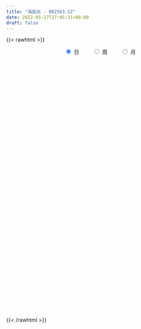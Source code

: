 ```yaml
---
title: "海能达 - 002583.SZ"
date: 2022-05-27T17:05:31+08:00
draft: false
---
```

{{< rawhtml >}}
    <div style="text-align: center">
        <label style="padding: 1rem;"><input style="margin-right: .5rem" type="radio" name="period" value="D" checked onclick="period_change(this)">日</label>
        <label style="padding: 1rem;"><input style="margin-right: .5rem" type="radio" name="period" value="W" onclick="period_change(this)">周</label>
        <label style="padding: 1rem;"><input style="margin-right: .5rem" type="radio" name="period" value="M" onclick="period_change(this)">月</label>
    </div>
    <div id="chart" style="height: 700px;"></div> 
    <script type="text/javascript">
        const D_v = [39090.5,45173.08,47550.44,41242.18,49342.9,75213.58,78181.77,149060.55,84436.78,91823.21,101025.08,96388.41,131148.51,95640.87,110829.8,185838.93,169780.38,144543.73,127541.86,107042.72,82019.33,97656.22,102226.1,311520.9,165378.5,122015.6,107844.53,113924.0,119978.38,81060.56,100927.34,88904.2,85713.56,58322.2,71675.15,81662.27,59855.76,187344.75,152390.49,81926.1,116445.0,100917.01,154103.41,115639.58,59287.65,90135.85,72374.47,88047.2,104127.19,101940.67,153982.91,90528.07,96960.27,181344.85,124585.54,88366.0,71048.57,95601.36,71474.93,227994.25,200291.41,160619.02,106764.18,114762.07,124053.14,89829.4,302641.22,165747.28,116923.0,98804.13,118235.78,129320.22,209698.01,171794.37,163108.45,274670.54,257655.25,148010.28,141921.13,123433.3,164559.53,168729.35,152289.66,423428.55,209995.13,127186.86,210045.08,134899.64,91955.97,69669.4,76982.61,112537.63,204780.16,203691.42,608091.26,249573.96,241806.52,141987.54,163723.22,93233.68,196156.71,115643.5,115626.3,253612.27,133066.17,96245.78,153601.35,109217.87,122310.16,94919.42,219262.34,220138.73,187339.28,98277.92,100000.07,151051.9,73940.4,106350.32,273836.08,157619.8,189699.27,136524.49,414508.4,194023.47,315517.32,213365.0,157098.2,154977.56,119387.91,105364.83,149314.9,133539.5,104727.44,100463.25,130420.98,87073.9,260730.05,163910.7,204059.85,163123.31,181816.57,185504.12,164985.47,118625.11,103233.31,118570.94,113852.83,114314.97,168816.1,79302.02,82319.31,85983.53,77478.72,85333.33,93194.94,103403.58,143783.0,121348.65,75340.44,109332.68,101189.67,66314.0,72541.1,64771.07,101741.87,194564.55,178096.23,120404.98,109013.52,151436.79,140563.73,169094.66,76671.71,129352.24,94146.14,105280.27,80148.57,96625.29,78890.18,79501.57,59275.33,77638.27,175815.2,247393.4,179721.58,156511.4,146775.98,157391.92,238308.91,168095.61,102717.73,96577.52,415841.99,870993.09,487254.32,259138.53,317803.31,292465.1,192995.54,233797.27,159903.65,204342.08,347075.13,188234.97,104275.01,202937.14,147617.22,215468.47,168524.16,137050.41,216225.61,151220.4,94827.17,86106.06,72308.9,82675.66,190484.78,328063.08,159979.06,190875.97,92094.66,58158.23,95691.47,67840.38,57381.85,54936.62,262052.46,207452.07,167979.93,144121.79,128658.08,93877.72,92916.97,57405.2,63166.17,35109.8,41376.98,85315.34,55772.83,41524.81,48250.7,57701.36,49869.72,38871.68,45893.1,66220.67,79663.53,46020.19,69951.55,50192.22]
const D_histogram = [0.0,-0.0019145299,-0.0023716171,-0.0025240174,-0.0017888551,-0.0005765193,-0.0004036923,0.0061293939,0.0067198725,0.0060920765,0.0047197146,0.0042182108,0.0036410429,0.0011238777,0.0032637419,0.0101174579,0.0112470857,0.0163622343,0.0121828132,0.0081126507,0.0049440203,0.0031334658,0.0003473675,0.0104967868,0.0141580782,0.0173575966,0.0130404561,0.006123139,-0.0027134336,-0.011007193,-0.017224514,-0.0243278899,-0.029644279,-0.0303034771,-0.0253873074,-0.0241963992,-0.022794987,-0.0295794413,-0.0251171524,-0.0220785924,-0.0245085994,-0.02699207,-0.0331464023,-0.0329070958,-0.0305124531,-0.024270168,-0.0209935825,-0.0216142854,-0.0207668718,-0.0202727154,-0.0269996156,-0.0276275352,-0.0281659064,-0.0138776696,-0.001862788,0.0049107211,0.0080327684,0.0067696492,0.0085523676,0.0242565686,0.0350444266,0.0408290721,0.038614266,0.0326900061,0.0202095482,0.0150769799,0.0262718001,0.0304609889,0.0312465058,0.031700802,0.0261078381,0.0258927291,0.0302769702,0.0334160985,0.035534094,0.0444781645,0.050110506,0.0475140615,0.0480840854,0.044117549,0.0399676706,0.0377438561,0.0278233382,0.037786023,0.0296084296,0.0206328869,0.0032843949,-0.015857442,-0.0274256042,-0.0310250965,-0.0338378135,-0.0384855312,-0.0241685585,-0.0152529123,0.0147335676,0.0314324274,0.0426849014,0.0460074657,0.0357843853,0.0245454511,0.0157557256,0.0025442115,-0.0057320802,0.0035717373,-0.0034048543,-0.0125540865,-0.0078787938,-0.0119964553,-0.01436223,-0.0212167936,-0.0094173291,0.0032662092,0.0056207052,0.002003097,0.0018473081,-0.0120891392,-0.0211413783,-0.027247748,-0.0164474321,-0.0083425494,0.0021342676,0.0090764539,0.0249057739,0.0313789266,0.0430641421,0.0400746981,0.0311437184,0.0297348958,0.0234742471,0.0144472587,0.0002976037,-0.0131308862,-0.0177153725,-0.0183904355,-0.0293013769,-0.0345020358,-0.0523649286,-0.0713649219,-0.0835371953,-0.0835815542,-0.0828514897,-0.0846763506,-0.0763267531,-0.0701600341,-0.0616958018,-0.056561861,-0.0479119064,-0.0342115433,-0.0154331961,-0.0039939329,0.0035311256,0.0082003125,0.0140069208,0.0157228897,0.0185781954,0.0225937687,0.0289891063,0.0249875285,0.0229184794,0.0170115159,0.0166280218,0.0126687931,0.0098379209,0.0059257273,0.0002510067,0.0090847138,0.0131265295,0.0139230839,0.0049539614,-0.0122299196,-0.0342721467,-0.0632313011,-0.0750801721,-0.0894522746,-0.0853033015,-0.0765886925,-0.0646565278,-0.0473567403,-0.033873345,-0.0285170211,-0.0227267897,-0.0086200317,0.0138085711,0.0415222813,0.0582376255,0.075346722,0.083337701,0.0850047767,0.0754070755,0.0705672692,0.0636970796,0.0570456067,0.0839350689,0.0996139659,0.0810521015,0.0635151065,0.0365460313,0.018397288,0.0034955308,-0.0015779278,-0.0117088232,-0.0378535663,-0.029182641,-0.022690496,-0.0165762276,-0.0026852482,0.0006798925,0.0106713949,0.0025700735,-0.0113472394,-0.0083709961,-0.0089830254,-0.007962497,-0.0085067692,-0.0106220845,-0.0091197645,-0.0066843023,-0.0241980532,-0.0487750959,-0.043832727,-0.0486271183,-0.0489513353,-0.0546414637,-0.0524230139,-0.0477971391,-0.0443486001,-0.0276778052,-0.0290574491,-0.0543757401,-0.081759972,-0.0769083895,-0.0653327706,-0.0442569726,-0.0278032537,-0.018874786,-0.0099826126,-0.0002802243,0.0075074843,0.0130315767,0.0193703011,0.0258431859,0.0256201722,0.0249826561,0.0253381704,0.0281542392,0.0323007439,0.0210357374,0.0166080958,0.020489293,0.0216700316]
const D_fast = [0.0,-0.0023931624,-0.0034431539,-0.0042265585,-0.00393861,-0.002870404,-0.0027985001,0.0052669345,0.0075373812,0.0084326044,0.0082401712,0.0087932201,0.0091263129,0.0068901171,0.0098459168,0.0192289973,0.0231703965,0.0323761037,0.0312423859,0.0292003861,0.0272677607,0.0262405726,0.0235413162,0.0363149322,0.0435157432,0.0510546608,0.0499976342,0.0446111019,0.0350961709,0.0240506133,0.0135271638,0.0003418154,-0.0123856435,-0.0206207108,-0.0220513679,-0.0269095595,-0.0312068941,-0.0453862088,-0.0472032079,-0.049684296,-0.0582414528,-0.0674729409,-0.0819138738,-0.0899013412,-0.0951348118,-0.0949600687,-0.0969318789,-0.1029561531,-0.1073004575,-0.1118744799,-0.125351284,-0.1328860874,-0.1404659352,-0.1296471158,-0.1180979313,-0.1100967418,-0.1049665024,-0.1045372093,-0.100616399,-0.0788480559,-0.0592990912,-0.0433071777,-0.0358684173,-0.0336201757,-0.0410482465,-0.0424115698,-0.0246487996,-0.0128443636,-0.0042472202,0.0041322764,0.0050662721,0.0113243453,0.023277829,0.034770982,0.0457725009,0.0658361125,0.0839960805,0.0932781514,0.1058691966,0.1129320475,0.1187740868,0.1259862363,0.123021553,0.1424307435,0.1416552575,0.1378379365,0.1213105433,0.0982043458,0.0797797826,0.0684240162,0.0571518458,0.0428827453,0.0511575783,0.0562599965,0.0899298683,0.1144868349,0.1364105343,0.151234965,0.1499579809,0.1448554096,0.1400046154,0.1274291542,0.1177198425,0.1279165943,0.1200887891,0.1078010353,0.1105066295,0.1033898542,0.097433522,0.08527476,0.0947198923,0.1082199829,0.1119796552,0.1088628212,0.1091688593,0.0922101272,0.0778725436,0.0649542369,0.0716426947,0.0776619401,0.0886723239,0.0978836238,0.1199393872,0.1342572716,0.1567085226,0.1637377532,0.162592703,0.1686176044,0.1682255175,0.1628103437,0.1487350897,0.1320238783,0.1230105488,0.1177378769,0.0995015913,0.0856754235,0.0547212985,0.0178800747,-0.0151764975,-0.0361162449,-0.0560990529,-0.0790930015,-0.0898250922,-0.1011983817,-0.1081580998,-0.1171646243,-0.1204926464,-0.1153451691,-0.1004251208,-0.0899843409,-0.0815765009,-0.074857236,-0.0655488975,-0.0599022061,-0.0524023516,-0.0427383361,-0.0290957219,-0.0268504177,-0.0231898469,-0.0248439314,-0.02107042,-0.0218624504,-0.0222338424,-0.0246646043,-0.0302765732,-0.0191716876,-0.0118482395,-0.0075709142,-0.0153015464,-0.0355429072,-0.066153171,-0.1109201507,-0.1415390647,-0.1782742359,-0.1954510881,-0.2058836522,-0.2101156196,-0.2046550171,-0.199639958,-0.2014128894,-0.2013043554,-0.1893526053,-0.1634718598,-0.1253775793,-0.0941028287,-0.0581570517,-0.0293316474,-0.0064133775,0.0028406902,0.0156427011,0.0246967815,0.0323067102,0.0801799397,0.1207623281,0.1224634892,0.1208052707,0.1029727033,0.0894232821,0.0753954075,0.069927467,0.0568693658,0.0212612311,0.0226364961,0.0234560172,0.0254262287,0.038645896,0.0421810098,0.0548403609,0.0473815579,0.0306274351,0.0315109295,0.0286531438,0.0276830479,0.0250120834,0.020241247,0.0194636259,0.0202280125,-0.0033352517,-0.0401060683,-0.0461218812,-0.0630730521,-0.0756351028,-0.0949855973,-0.1058729009,-0.1131963108,-0.1208349219,-0.1110835783,-0.1197275844,-0.1586398105,-0.2064640354,-0.2208395503,-0.225597124,-0.2155855692,-0.2060826637,-0.2018728926,-0.1954763722,-0.1858440401,-0.1761794603,-0.1673974738,-0.1562161741,-0.1432824928,-0.1371004635,-0.1314923155,-0.1248022587,-0.11494763,-0.1027259394,-0.1087320115,-0.1090076292,-0.1000041088,-0.0934058622]
const D_slow = [0.0,-0.0004786325,-0.0010715368,-0.0017025411,-0.0021497549,-0.0022938847,-0.0023948078,-0.0008624593,0.0008175088,0.0023405279,0.0035204566,0.0045750093,0.00548527,0.0057662394,0.0065821749,0.0091115394,0.0119233108,0.0160138694,0.0190595727,0.0210877354,0.0223237404,0.0231071069,0.0231939487,0.0258181454,0.029357665,0.0336970642,0.0369571782,0.0384879629,0.0378096045,0.0350578063,0.0307516778,0.0246697053,0.0172586355,0.0096827663,0.0033359394,-0.0027131604,-0.0084119071,-0.0158067674,-0.0220860555,-0.0276057036,-0.0337328535,-0.040480871,-0.0487674715,-0.0569942455,-0.0646223587,-0.0706899007,-0.0759382964,-0.0813418677,-0.0865335857,-0.0916017645,-0.0983516684,-0.1052585522,-0.1123000288,-0.1157694462,-0.1162351432,-0.1150074629,-0.1129992708,-0.1113068585,-0.1091687666,-0.1031046245,-0.0943435178,-0.0841362498,-0.0744826833,-0.0663101818,-0.0612577947,-0.0574885497,-0.0509205997,-0.0433053525,-0.035493726,-0.0275685255,-0.021041566,-0.0145683837,-0.0069991412,0.0013548834,0.0102384069,0.021357948,0.0338855745,0.0457640899,0.0577851113,0.0688144985,0.0788064162,0.0882423802,0.0951982147,0.1046447205,0.1120468279,0.1172050496,0.1180261484,0.1140617879,0.1072053868,0.0994491127,0.0909896593,0.0813682765,0.0753261369,0.0715129088,0.0751963007,0.0830544075,0.0937256329,0.1052274993,0.1141735956,0.1203099584,0.1242488898,0.1248849427,0.1234519226,0.124344857,0.1234936434,0.1203551218,0.1183854233,0.1153863095,0.111795752,0.1064915536,0.1041372213,0.1049537736,0.10635895,0.1068597242,0.1073215512,0.1042992664,0.0990139218,0.0922019848,0.0880901268,0.0860044895,0.0865380564,0.0888071699,0.0950336133,0.102878345,0.1136443805,0.123663055,0.1314489846,0.1388827086,0.1447512704,0.148363085,0.148437486,0.1451547644,0.1407259213,0.1361283124,0.1288029682,0.1201774593,0.1070862271,0.0892449966,0.0683606978,0.0474653093,0.0267524368,0.0055833492,-0.0134983391,-0.0310383476,-0.0464622981,-0.0606027633,-0.0725807399,-0.0811336258,-0.0849919248,-0.085990408,-0.0851076266,-0.0830575485,-0.0795558183,-0.0756250958,-0.070980547,-0.0653321048,-0.0580848282,-0.0518379461,-0.0461083263,-0.0418554473,-0.0376984418,-0.0345312436,-0.0320717633,-0.0305903315,-0.0305275799,-0.0282564014,-0.024974769,-0.0214939981,-0.0202555077,-0.0233129876,-0.0318810243,-0.0476888496,-0.0664588926,-0.0888219613,-0.1101477866,-0.1292949597,-0.1454590917,-0.1572982768,-0.165766613,-0.1728958683,-0.1785775657,-0.1807325736,-0.1772804309,-0.1668998605,-0.1523404542,-0.1335037737,-0.1126693484,-0.0914181542,-0.0725663853,-0.0549245681,-0.0390002981,-0.0247388965,-0.0037551292,0.0211483622,0.0414113876,0.0572901642,0.066426672,0.0710259941,0.0718998767,0.0715053948,0.068578189,0.0591147974,0.0518191372,0.0461465132,0.0420024563,0.0413311442,0.0415011173,0.0441689661,0.0448114844,0.0419746746,0.0398819255,0.0376361692,0.0356455449,0.0335188526,0.0308633315,0.0285833904,0.0269123148,0.0208628015,0.0086690276,-0.0022891542,-0.0144459338,-0.0266837676,-0.0403441335,-0.053449887,-0.0653991718,-0.0764863218,-0.0834057731,-0.0906701354,-0.1042640704,-0.1247040634,-0.1439311608,-0.1602643534,-0.1713285966,-0.17827941,-0.1829981065,-0.1854937597,-0.1855638157,-0.1836869447,-0.1804290505,-0.1755864752,-0.1691256787,-0.1627206357,-0.1564749716,-0.150140429,-0.1431018692,-0.1350266833,-0.1297677489,-0.125615725,-0.1204934017,-0.1150758938]
const D_data = [['2021-05-18', 5.0392, 5.0293, 5.0093, 5.0692],['2021-05-19', 5.0592, 4.9993, 4.9993, 5.0592],['2021-05-20', 4.9893, 5.0093, 4.9694, 5.0193],['2021-05-21', 4.9893, 5.0093, 4.9694, 5.0293],['2021-05-24', 5.01, 5.02, 5.0, 5.08],['2021-05-25', 5.04, 5.03, 4.98, 5.04],['2021-05-26', 5.03, 5.02, 5.0, 5.04],['2021-05-27', 5.04, 5.12, 5.02, 5.17],['2021-05-28', 5.12, 5.07, 5.06, 5.14],['2021-05-31', 5.07, 5.06, 5.05, 5.1],['2021-06-01', 5.08, 5.05, 5.01, 5.11],['2021-06-02', 5.05, 5.06, 5.02, 5.09],['2021-06-03', 5.06, 5.06, 5.01, 5.13],['2021-06-04', 5.07, 5.03, 5.01, 5.08],['2021-06-07', 5.04, 5.09, 5.04, 5.12],['2021-06-08', 5.11, 5.18, 5.06, 5.18],['2021-06-09', 5.19, 5.14, 5.13, 5.26],['2021-06-10', 5.18, 5.22, 5.12, 5.23],['2021-06-11', 5.23, 5.12, 5.11, 5.23],['2021-06-15', 5.13, 5.11, 5.08, 5.18],['2021-06-16', 5.1, 5.11, 5.07, 5.16],['2021-06-17', 5.08, 5.12, 5.05, 5.14],['2021-06-18', 5.1, 5.1, 5.03, 5.16],['2021-06-21', 5.12, 5.29, 5.1, 5.44],['2021-06-22', 5.26, 5.26, 5.23, 5.35],['2021-06-23', 5.26, 5.29, 5.24, 5.31],['2021-06-24', 5.3, 5.21, 5.21, 5.32],['2021-06-25', 5.24, 5.16, 5.13, 5.24],['2021-06-28', 5.13, 5.1, 5.08, 5.14],['2021-06-29', 5.09, 5.06, 5.06, 5.12],['2021-06-30', 5.06, 5.04, 5.01, 5.09],['2021-07-01', 5.04, 4.98, 4.98, 5.05],['2021-07-02', 5.0, 4.95, 4.94, 5.01],['2021-07-05', 4.94, 4.97, 4.94, 4.99],['2021-07-06', 4.98, 5.03, 4.97, 5.04],['2021-07-07', 5.02, 4.98, 4.95, 5.02],['2021-07-08', 5.01, 4.97, 4.95, 5.01],['2021-07-09', 4.95, 4.83, 4.83, 4.97],['2021-07-12', 4.82, 4.94, 4.77, 4.98],['2021-07-13', 4.94, 4.92, 4.9, 4.98],['2021-07-14', 4.92, 4.83, 4.81, 4.95],['2021-07-15', 4.86, 4.79, 4.78, 4.86],['2021-07-16', 4.8, 4.69, 4.68, 4.8],['2021-07-19', 4.67, 4.72, 4.61, 4.74],['2021-07-20', 4.7, 4.72, 4.68, 4.73],['2021-07-21', 4.73, 4.76, 4.73, 4.81],['2021-07-22', 4.77, 4.72, 4.71, 4.78],['2021-07-23', 4.71, 4.65, 4.63, 4.72],['2021-07-26', 4.67, 4.64, 4.61, 4.73],['2021-07-27', 4.63, 4.61, 4.59, 4.67],['2021-07-28', 4.61, 4.47, 4.45, 4.65],['2021-07-29', 4.5, 4.49, 4.46, 4.53],['2021-07-30', 4.47, 4.45, 4.44, 4.51],['2021-08-02', 4.49, 4.64, 4.49, 4.69],['2021-08-03', 4.65, 4.66, 4.62, 4.72],['2021-08-04', 4.68, 4.63, 4.6, 4.68],['2021-08-05', 4.63, 4.6, 4.58, 4.64],['2021-08-06', 4.62, 4.54, 4.52, 4.63],['2021-08-09', 4.54, 4.57, 4.53, 4.59],['2021-08-10', 4.57, 4.79, 4.52, 4.79],['2021-08-11', 4.77, 4.81, 4.75, 4.9],['2021-08-12', 4.78, 4.81, 4.76, 4.91],['2021-08-13', 4.81, 4.74, 4.71, 4.82],['2021-08-16', 4.74, 4.69, 4.67, 4.74],['2021-08-17', 4.71, 4.57, 4.56, 4.71],['2021-08-18', 4.59, 4.62, 4.54, 4.64],['2021-08-19', 4.58, 4.85, 4.58, 4.92],['2021-08-20', 4.84, 4.82, 4.77, 4.89],['2021-08-23', 4.79, 4.81, 4.79, 4.86],['2021-08-24', 4.82, 4.83, 4.79, 4.84],['2021-08-25', 4.81, 4.76, 4.74, 4.81],['2021-08-26', 4.79, 4.83, 4.72, 4.86],['2021-08-27', 4.84, 4.92, 4.77, 5.0],['2021-08-30', 4.89, 4.95, 4.82, 4.96],['2021-08-31', 4.95, 4.98, 4.89, 5.0],['2021-09-01', 4.97, 5.13, 4.95, 5.14],['2021-09-02', 5.16, 5.17, 5.07, 5.23],['2021-09-03', 5.17, 5.12, 5.1, 5.2],['2021-09-06', 5.14, 5.2, 5.11, 5.2],['2021-09-07', 5.21, 5.18, 5.17, 5.25],['2021-09-08', 5.18, 5.2, 5.13, 5.23],['2021-09-09', 5.2, 5.25, 5.14, 5.31],['2021-09-10', 5.24, 5.16, 5.13, 5.28],['2021-09-13', 5.14, 5.45, 5.1, 5.62],['2021-09-14', 5.49, 5.27, 5.24, 5.51],['2021-09-15', 5.26, 5.25, 5.17, 5.29],['2021-09-16', 5.25, 5.1, 5.03, 5.27],['2021-09-17', 5.07, 4.99, 4.97, 5.09],['2021-09-22', 4.91, 5.0, 4.87, 5.02],['2021-09-23', 5.03, 5.05, 5.0, 5.08],['2021-09-24', 5.06, 5.03, 4.99, 5.06],['2021-09-27', 5.1, 4.97, 4.94, 5.14],['2021-09-28', 5.0, 5.22, 4.92, 5.23],['2021-09-29', 5.12, 5.21, 5.12, 5.35],['2021-09-30', 5.32, 5.59, 5.25, 5.72],['2021-10-08', 5.59, 5.58, 5.52, 5.66],['2021-10-11', 5.55, 5.63, 5.45, 5.71],['2021-10-12', 5.6, 5.62, 5.53, 5.66],['2021-10-13', 5.62, 5.48, 5.42, 5.65],['2021-10-14', 5.52, 5.45, 5.43, 5.55],['2021-10-15', 5.42, 5.46, 5.3, 5.51],['2021-10-18', 5.4, 5.37, 5.35, 5.5],['2021-10-19', 5.35, 5.39, 5.31, 5.46],['2021-10-20', 5.4, 5.63, 5.38, 5.75],['2021-10-21', 5.62, 5.45, 5.44, 5.62],['2021-10-22', 5.42, 5.39, 5.37, 5.49],['2021-10-25', 5.43, 5.56, 5.35, 5.6],['2021-10-26', 5.54, 5.46, 5.43, 5.56],['2021-10-27', 5.46, 5.47, 5.3, 5.48],['2021-10-28', 5.38, 5.39, 5.36, 5.5],['2021-10-29', 5.39, 5.64, 5.36, 5.72],['2021-11-01', 5.62, 5.73, 5.61, 5.91],['2021-11-02', 5.8, 5.66, 5.56, 5.84],['2021-11-03', 5.67, 5.6, 5.54, 5.67],['2021-11-04', 5.6, 5.65, 5.55, 5.65],['2021-11-05', 5.64, 5.45, 5.42, 5.64],['2021-11-08', 5.41, 5.45, 5.4, 5.53],['2021-11-09', 5.46, 5.44, 5.41, 5.55],['2021-11-10', 5.45, 5.66, 5.45, 5.72],['2021-11-11', 5.68, 5.68, 5.57, 5.68],['2021-11-12', 5.64, 5.77, 5.61, 5.78],['2021-11-15', 5.77, 5.79, 5.71, 5.82],['2021-11-16', 5.75, 5.99, 5.75, 6.1],['2021-11-17', 5.99, 5.97, 5.92, 6.04],['2021-11-18', 5.95, 6.13, 5.95, 6.2],['2021-11-19', 6.13, 6.02, 6.0, 6.13],['2021-11-22', 6.01, 5.96, 5.92, 6.08],['2021-11-23', 5.98, 6.07, 5.93, 6.13],['2021-11-24', 6.06, 6.03, 5.96, 6.08],['2021-11-25', 6.02, 5.99, 5.96, 6.06],['2021-11-26', 5.96, 5.89, 5.84, 6.01],['2021-11-29', 5.86, 5.84, 5.76, 5.87],['2021-11-30', 5.88, 5.91, 5.84, 5.95],['2021-12-01', 5.89, 5.95, 5.84, 5.96],['2021-12-02', 5.93, 5.79, 5.76, 5.96],['2021-12-03', 5.76, 5.81, 5.76, 5.84],['2021-12-06', 5.8, 5.57, 5.55, 5.8],['2021-12-07', 5.56, 5.42, 5.4, 5.59],['2021-12-08', 5.44, 5.37, 5.32, 5.5],['2021-12-09', 5.34, 5.43, 5.34, 5.46],['2021-12-10', 5.43, 5.38, 5.29, 5.43],['2021-12-13', 5.37, 5.28, 5.25, 5.37],['2021-12-14', 5.25, 5.36, 5.24, 5.39],['2021-12-15', 5.36, 5.31, 5.29, 5.37],['2021-12-16', 5.33, 5.32, 5.26, 5.35],['2021-12-17', 5.32, 5.26, 5.26, 5.33],['2021-12-20', 5.28, 5.29, 5.25, 5.34],['2021-12-21', 5.3, 5.37, 5.28, 5.38],['2021-12-22', 5.39, 5.49, 5.38, 5.51],['2021-12-23', 5.49, 5.46, 5.42, 5.5],['2021-12-24', 5.49, 5.45, 5.41, 5.52],['2021-12-27', 5.48, 5.44, 5.41, 5.52],['2021-12-28', 5.44, 5.48, 5.4, 5.49],['2021-12-29', 5.48, 5.45, 5.38, 5.48],['2021-12-30', 5.42, 5.48, 5.42, 5.5],['2021-12-31', 5.5, 5.52, 5.48, 5.56],['2022-01-04', 5.5, 5.59, 5.48, 5.64],['2022-01-05', 5.58, 5.48, 5.48, 5.63],['2022-01-06', 5.45, 5.5, 5.44, 5.54],['2022-01-07', 5.55, 5.44, 5.44, 5.62],['2022-01-10', 5.45, 5.5, 5.32, 5.52],['2022-01-11', 5.52, 5.45, 5.43, 5.53],['2022-01-12', 5.43, 5.45, 5.4, 5.5],['2022-01-13', 5.47, 5.42, 5.42, 5.5],['2022-01-14', 5.38, 5.37, 5.34, 5.44],['2022-01-17', 5.37, 5.56, 5.37, 5.6],['2022-01-18', 5.6, 5.54, 5.52, 5.68],['2022-01-19', 5.51, 5.52, 5.46, 5.59],['2022-01-20', 5.48, 5.38, 5.37, 5.55],['2022-01-21', 5.4, 5.2, 5.18, 5.4],['2022-01-24', 5.1, 5.01, 4.99, 5.16],['2022-01-25', 5.0, 4.74, 4.74, 5.03],['2022-01-26', 4.72, 4.78, 4.71, 4.83],['2022-01-27', 4.8, 4.6, 4.6, 4.8],['2022-01-28', 4.62, 4.72, 4.57, 4.75],['2022-02-07', 4.58, 4.73, 4.58, 4.79],['2022-02-08', 4.7, 4.75, 4.68, 4.79],['2022-02-09', 4.77, 4.83, 4.71, 4.84],['2022-02-10', 4.81, 4.81, 4.78, 4.9],['2022-02-11', 4.79, 4.71, 4.7, 4.83],['2022-02-14', 4.68, 4.7, 4.64, 4.75],['2022-02-15', 4.73, 4.82, 4.7, 4.87],['2022-02-16', 4.82, 5.0, 4.79, 5.02],['2022-02-17', 5.03, 5.2, 4.95, 5.22],['2022-02-18', 5.17, 5.2, 5.16, 5.29],['2022-02-21', 5.24, 5.33, 5.2, 5.34],['2022-02-22', 5.34, 5.33, 5.26, 5.36],['2022-02-23', 5.34, 5.33, 5.32, 5.41],['2022-02-24', 5.36, 5.22, 5.16, 5.41],['2022-02-25', 5.32, 5.29, 5.26, 5.41],['2022-02-28', 5.32, 5.28, 5.24, 5.37],['2022-03-01', 5.3, 5.29, 5.24, 5.32],['2022-03-02', 5.31, 5.82, 5.22, 5.82],['2022-03-03', 5.64, 5.87, 5.53, 6.02],['2022-03-04', 5.66, 5.51, 5.5, 5.78],['2022-03-07', 5.55, 5.49, 5.45, 5.63],['2022-03-08', 5.51, 5.3, 5.29, 5.58],['2022-03-09', 5.31, 5.32, 5.01, 5.4],['2022-03-10', 5.35, 5.29, 5.27, 5.43],['2022-03-11', 5.21, 5.37, 5.11, 5.41],['2022-03-14', 5.35, 5.27, 5.26, 5.39],['2022-03-15', 5.25, 4.96, 4.92, 5.26],['2022-03-16', 5.03, 5.33, 5.02, 5.39],['2022-03-17', 5.34, 5.33, 5.28, 5.41],['2022-03-18', 5.33, 5.35, 5.28, 5.37],['2022-03-21', 5.42, 5.5, 5.35, 5.51],['2022-03-22', 5.46, 5.42, 5.39, 5.56],['2022-03-23', 5.4, 5.55, 5.38, 5.58],['2022-03-24', 5.51, 5.34, 5.33, 5.52],['2022-03-25', 5.29, 5.21, 5.21, 5.38],['2022-03-28', 5.16, 5.39, 5.09, 5.52],['2022-03-29', 5.43, 5.35, 5.31, 5.45],['2022-03-30', 5.38, 5.37, 5.33, 5.41],['2022-03-31', 5.35, 5.35, 5.31, 5.41],['2022-04-01', 5.32, 5.32, 5.27, 5.38],['2022-04-06', 5.33, 5.36, 5.29, 5.37],['2022-04-07', 5.29, 5.38, 5.28, 5.52],['2022-04-08', 5.33, 5.08, 4.94, 5.34],['2022-04-11', 5.09, 4.85, 4.85, 5.11],['2022-04-12', 4.85, 5.13, 4.82, 5.15],['2022-04-13', 5.13, 4.97, 4.97, 5.13],['2022-04-14', 4.96, 4.97, 4.96, 5.07],['2022-04-15', 4.91, 4.84, 4.8, 4.93],['2022-04-18', 4.83, 4.88, 4.74, 4.91],['2022-04-19', 4.85, 4.88, 4.83, 4.95],['2022-04-20', 4.85, 4.84, 4.83, 4.92],['2022-04-21', 4.85, 5.02, 4.8, 5.16],['2022-04-22', 5.03, 4.8, 4.74, 5.08],['2022-04-25', 4.77, 4.38, 4.38, 4.77],['2022-04-26', 4.39, 4.14, 4.13, 4.45],['2022-04-27', 4.16, 4.4, 4.06, 4.43],['2022-04-28', 4.42, 4.45, 4.37, 4.49],['2022-04-29', 4.51, 4.59, 4.41, 4.62],['2022-05-05', 4.53, 4.58, 4.53, 4.64],['2022-05-06', 4.46, 4.51, 4.42, 4.59],['2022-05-09', 4.53, 4.52, 4.49, 4.59],['2022-05-10', 4.46, 4.55, 4.45, 4.56],['2022-05-11', 4.57, 4.55, 4.52, 4.75],['2022-05-12', 4.52, 4.54, 4.46, 4.61],['2022-05-13', 4.58, 4.57, 4.51, 4.58],['2022-05-16', 4.57, 4.6, 4.57, 4.65],['2022-05-17', 4.63, 4.53, 4.51, 4.64],['2022-05-18', 4.55, 4.52, 4.52, 4.61],['2022-05-19', 4.48, 4.53, 4.46, 4.54],['2022-05-20', 4.51, 4.57, 4.51, 4.59],['2022-05-23', 4.59, 4.61, 4.54, 4.61],['2022-05-24', 4.61, 4.4, 4.4, 4.62],['2022-05-25', 4.41, 4.44, 4.4, 4.47],['2022-05-26', 4.46, 4.54, 4.38, 4.56],['2022-05-27', 4.53, 4.52, 4.49, 4.56]]
const W_v = [366134.41,364110.52,232619.43,473897.75,226979.46,367314.26,465240.8,572434.65,336461.73,398587.45,345367.04,372360.79,375717.75,301411.44,732283.4399999999,719786.3400000001,1184941.51,1131185.48,868027.8899999999,537047.29,536614.13,764990.27,356390.28,469841.28,502980.14,1257335.2399999998,1219022.0299999998,1196809.77,1496705.52,1174148.2,352866.29,295681.07,678661.97,567612.35,706049.97,400813.49,603215.9300000001,369738.88,320757.42,340092.82,633720.1900000001,378909.82,441979.69,464393.09,502609.11,492981.53,328981.72,407027.8,395108.3,338896.71,516054.83,738107.96,476795.18,430369.94,410686.26,587325.63,304696.9,602782.22,604763.77,499919.4300000001,311662.39,319372.45,258652.34,332628.78,300760.27,352602.76,623682.3100000001,605448.14,655723.1799999999,512891.89,418864.74,533037.99,302880.04,249900.82,417788.19,182634.26,460311.9399999999,903914.45,477000.14,456724.55,607913.54,899632.0700000001,1311742.1799999999,1252234.72,919595.7899999999,771212.42,746179.37,825187.3300000001,915966.4700000001,650648.26,671188.5499999999,205894.12,422283.38,360442.25,560179.2,869493.61,545785.1599999999,509517.02,570044.2,409481.62,538581.77,450818.67,863287.0700000001,1112051.23,1070048.6499999999,861668.48,1787244.4200000002,1220890.9299999999,1250696.2,1574257.3799999999,1344814.3600000001,877098.0600000001,950596.7,132971.93,559224.74,683681.51,677671.0499999999,1081909.3899999999,622009.39,512457.3,425888.38,477821.65,419780.09,691153.37,1468001.5900000001,870571.28,821744.78,1075840.0599999998,976747.1399999999,802745.15,1040353.27,919838.4399999999,6002653.4199999999,5289450.6600000001,3448120.9700000002,3437499.1000000001,2610380.3900000006,1392216.8,1659448.0699999998,1099633.0899999999,1827357.8500000001,948802.2300000001,1002761.45,1805612.29,2039798.74,1514794.98,1235709.2799999998,3396511.1899999995,1987233.3199999998,3453035.2399999998,1637531.8899999999,2884043.4300000002,5161504.8000000007,5330968.0299999993,2953089.9500000002,2281860.3100000001,2488346.3300000001,1440153.3999999999,1527052.48,1491519.23,1328642.4099999999,1029146.6800000001,635052.04,581379.37,248401.55,107972.66,860602.9700000001,477703.89,581036.11,991096.15,772835.1699999999,520616.1,513715.32,473437.81,890371.4199999999,481971.23,580234.12,519062.41,823603.25,1048745.1100000001,586578.04,475325.8099999999,861595.62,274147.5,513701.65,789060.04,954124.0099999999,662324.39,1256287.3999999999,411181.9300000001,517445.46,322298.26,530005.04,445800.8,462626.8,201430.32,360298.26,250685.37,436235.58,516026.08,738534.7,388944.37,820683.53,476584.04,458860.13,605782.01,425484.7500000001,547539.11,560946.3200000001,767143.79,797033.11,672981.14,1015238.89,750932.97,1105555.2599999998,238607.98,1129100.4700000002,249573.96,836907.6699999999,714194.02,699311.14,756807.9,801445.8700000001,1273938.6799999999,686143.4,556225.0699999999,973640.48,690918.95,558605.23,445394.1,449804.77,406557.71,753516.0700000001,609828.48,440445.88,739843.78,867083.8200000001,1973384.6500000001,1296199.75,1003830.84,871597.4,620688.14,601223.52,596799.39,649663.38,627554.49,120571.37,259099.76,240586.56,312048.16]
const W_histogram = [0.0,0.0379778917,0.0584406856,-0.0054391685,-0.0460318487,-0.0976521384,-0.1026100322,-0.093022056,-0.069546871,-0.0251399481,-0.0053347148,0.0619507457,0.1369799011,0.2170398614,0.2936660949,0.3837096633,0.6082240131,0.6006750258,0.547340361,0.4016667687,0.2776219418,0.1761752222,0.1241862321,0.0195550453,-0.0588262086,-0.2677913333,-0.3919623276,-0.5669835076,-0.8570873779,-0.9844285439,-0.9736094385,-0.885940089,-0.740649401,-0.5797342536,-0.4939912719,-0.4821483311,-0.4148805482,-0.347733214,-0.2859159742,-0.2509223388,-0.2390644813,-0.191145097,-0.1189086321,-0.0944372564,-0.0610984253,-0.0548254504,-0.0638253267,-0.1039317822,-0.152331637,-0.1365855239,-0.1482970378,-0.037348234,0.0698670384,0.1423123065,0.1679037748,0.2220479439,0.2253883042,0.1777983763,0.1581116749,0.142635275,0.1328175756,0.140715505,0.1361421638,0.050074225,-0.0065280181,-0.0004406978,0.086511038,0.1508515219,0.2341130842,0.2380350853,0.242879205,0.245585635,0.2361035792,0.2183027772,0.1919200046,0.1668091225,0.1922967839,0.2166322778,0.2327644789,0.2334890205,0.251281004,0.3195040984,0.427087011,0.439782302,0.4198880318,0.3872665841,0.351305314,0.3346419418,0.2870314187,0.2574054976,0.188613209,0.0914732471,-0.0356857787,-0.1317594465,-0.2322029668,-0.2756584653,-0.3312492553,-0.3400164959,-0.2933887755,-0.2678825014,-0.220673571,-0.2210628202,-0.1667008075,-0.0785834181,0.0084203805,0.0188235063,0.0538637137,0.1036563062,0.0783410241,0.146552454,0.2268127282,0.2322090326,0.216622281,0.174186373,0.123124873,0.0601377931,0.0087569367,-0.0632381322,-0.1073042752,-0.1529638536,-0.1656731428,-0.157955956,-0.136848589,-0.136797225,-0.1056957982,-0.1042834193,-0.0996625833,-0.0707607011,-0.0700176676,-0.0887179514,-0.118422424,-0.1092585811,-0.0931502893,-0.1089891588,-0.1042955751,-0.0478887885,-0.0956468715,-0.1563026327,-0.2195983401,-0.2285081457,-0.2017038621,-0.1891277724,-0.1353839918,-0.0519768677,-0.0019923474,0.010413443,0.0087832281,0.0754744041,0.0978975711,0.1376606062,0.1559696317,0.2079093584,0.302569358,0.3381157981,0.3511694453,0.3632865198,0.3408765588,0.300408063,0.258334713,0.208595078,0.1300745613,0.0449734289,-0.0035941803,-0.0693712071,-0.1124044093,-0.1259321534,-0.1327082819,-0.136503092,-0.1506572267,-0.1377358331,-0.1375061453,-0.1239148525,-0.1170249693,-0.1016918497,-0.1427760061,-0.1556113633,-0.1656295252,-0.1570567449,-0.1432919603,-0.1056527525,-0.0885349868,-0.0862451873,-0.1269322788,-0.1329050902,-0.0986729859,-0.06755681,-0.0131248406,0.0002437278,0.0145573536,0.0286734182,0.0284905147,0.0294816284,0.0247204401,0.0165470668,-0.0010196065,-0.0006209336,0.0078277031,0.0087677215,0.0170831058,0.0231199459,0.0356557787,0.0445066954,0.0555879717,0.05012883,0.0402179879,0.0266684307,0.0178694713,0.0022577962,0.0016964091,0.0176137564,0.0353269766,0.0544330948,0.0796683826,0.097030033,0.0949236532,0.0939108683,0.1266077627,0.1420545727,0.1385359026,0.1261896232,0.1290916226,0.1130248221,0.1182003956,0.1316823264,0.125112933,0.1092258621,0.0657463478,0.026885319,0.0126784256,0.0069819989,-0.0026701788,-0.013651499,-0.031240893,-0.0717623059,-0.0943750017,-0.0724535342,-0.0491300047,-0.0177420743,-0.005878862,0.0007962648,-0.0037902556,0.0007681294,-0.0115185271,-0.0336929895,-0.0480621891,-0.0675254035,-0.0807109534,-0.0801521471,-0.0746543149,-0.0693697333]
const W_fast = [0.0,0.0474723647,0.08254533,0.0173056837,-0.0347949587,-0.110828283,-0.1414386848,-0.1551062226,-0.1490177553,-0.1108958194,-0.0924242648,-0.0096511179,0.0996230128,0.2339429384,0.3839856956,0.5699566798,0.9465270329,1.0891468021,1.1726472275,1.1273903274,1.072750986,1.0153480719,0.9944056399,0.8946632143,0.8015754084,0.5256624503,0.3035008741,-0.0132661828,-0.5176418976,-0.8910901996,-1.1236734539,-1.2574891265,-1.2973607888,-1.2813792047,-1.3191340411,-1.4278281831,-1.4642805372,-1.4840665066,-1.4937282603,-1.5214652096,-1.5693734724,-1.5692403623,-1.5267310555,-1.5258689939,-1.5078047691,-1.5152381568,-1.5401943648,-1.6062837658,-1.6927665299,-1.7111667977,-1.7599525711,-1.6583408258,-1.5336587938,-1.425635449,-1.3580680371,-1.248411882,-1.1887244456,-1.1918647795,-1.1720235622,-1.1518411433,-1.1284544489,-1.0853776432,-1.0559154435,-1.129464826,-1.1876990736,-1.1817219278,-1.0731424325,-0.9710890681,-0.8292992348,-0.7658684624,-0.7003045414,-0.6362017026,-0.5866578636,-0.5498829714,-0.5282857428,-0.5116943443,-0.4381324869,-0.3596389236,-0.2853156028,-0.2262188061,-0.1456065716,0.0024925474,0.2168472128,0.3394880793,0.424565817,0.4887610154,0.5406260737,0.607623187,0.6317705186,0.6664959719,0.6448569855,0.5705853354,0.434504865,0.3054913355,0.1469970736,0.0346269587,-0.1037761451,-0.1975475097,-0.2242669832,-0.2657313345,-0.2736907968,-0.329345751,-0.3166589402,-0.2481874054,-0.1590785116,-0.1439695093,-0.0954633734,-0.0197567043,-0.0254867305,0.0793628129,0.2163262692,0.2797748317,0.3183436503,0.3194543356,0.2991740539,0.2512214222,0.2020298001,0.1142251981,0.0433329863,-0.0405675556,-0.0946951304,-0.1264669326,-0.1395717129,-0.1737196551,-0.1690421779,-0.1937006538,-0.2139954637,-0.2027837568,-0.2195451401,-0.2604249118,-0.3197349904,-0.3378857927,-0.3450650733,-0.3881512325,-0.4095315426,-0.3650969531,-0.436766754,-0.5364981734,-0.6546934658,-0.7207303078,-0.7443519897,-0.7790578431,-0.7591600605,-0.6887471533,-0.6392607199,-0.6242515688,-0.6236859766,-0.5381261996,-0.4912286398,-0.4170504531,-0.3597490197,-0.2558319534,-0.0855296143,0.0345457753,0.1353917839,0.2383304882,0.301139667,0.3357731869,0.3582835152,0.3606926498,0.3146907734,0.2408329982,0.1913668439,0.1082470153,0.0371127107,-0.0078980716,-0.0478512706,-0.0857718537,-0.1375902951,-0.1591028597,-0.1932497083,-0.2106371286,-0.2330034878,-0.2430933305,-0.3198714885,-0.3716096865,-0.4230352297,-0.4537266357,-0.4757848411,-0.4645588215,-0.4695748024,-0.4888462998,-0.5612664609,-0.6004655449,-0.5909016871,-0.5766747137,-0.5255239544,-0.512094454,-0.4941414898,-0.4728570708,-0.4659173456,-0.4575558248,-0.4561369031,-0.4601735097,-0.4779950845,-0.4777516451,-0.4673460826,-0.4642141338,-0.451627973,-0.4398111465,-0.418361369,-0.3983837785,-0.3734055092,-0.3663324435,-0.3661887886,-0.3730712381,-0.3774028297,-0.3924500558,-0.3925873406,-0.3722665541,-0.3457215897,-0.3130071978,-0.2678548145,-0.2262356558,-0.2046111223,-0.1821461901,-0.1177973551,-0.0668369019,-0.0357215964,-0.0165204699,0.0186544351,0.0308438401,0.0655695125,0.1119720249,0.1366808648,0.1481002595,0.1210573321,0.088917633,0.077880346,0.0739294191,0.0636096967,0.0492155017,0.0238158845,-0.0346461049,-0.0808525512,-0.0770444672,-0.0660034389,-0.039051027,-0.0286575303,-0.0217833373,-0.0273174216,-0.0225670042,-0.0377332925,-0.0683310022,-0.0947157491,-0.1310603144,-0.1644236027,-0.1839028331,-0.1970685796,-0.2091264314]
const W_slow = [0.0,0.0094944729,0.0241046443,0.0227448522,0.01123689,-0.0131761446,-0.0388286526,-0.0620841666,-0.0794708844,-0.0857558714,-0.0870895501,-0.0716018636,-0.0373568884,0.016903077,0.0903196007,0.1862470165,0.3383030198,0.4884717763,0.6253068665,0.7257235587,0.7951290441,0.8391728497,0.8702194077,0.875108169,0.8604016169,0.7934537836,0.6954632017,0.5537173248,0.3394454803,0.0933383443,-0.1500640153,-0.3715490376,-0.5567113878,-0.7016449512,-0.8251427692,-0.945679852,-1.049399989,-1.1363332925,-1.2078122861,-1.2705428708,-1.3303089911,-1.3780952653,-1.4078224234,-1.4314317375,-1.4467063438,-1.4604127064,-1.4763690381,-1.5023519836,-1.5404348929,-1.5745812739,-1.6116555333,-1.6209925918,-1.6035258322,-1.5679477556,-1.5259718119,-1.4704598259,-1.4141127498,-1.3696631558,-1.3301352371,-1.2944764183,-1.2612720244,-1.2260931482,-1.1920576072,-1.179539051,-1.1811710555,-1.18128123,-1.1596534705,-1.12194059,-1.063412319,-1.0039035476,-0.9431837464,-0.8817873377,-0.8227614428,-0.7681857486,-0.7202057474,-0.6785034668,-0.6304292708,-0.5762712014,-0.5180800817,-0.4597078265,-0.3968875756,-0.317011551,-0.2102397982,-0.1002942227,0.0046777852,0.1014944313,0.1893207598,0.2729812452,0.3447390999,0.4090904743,0.4562437765,0.4791120883,0.4701906436,0.437250782,0.3792000403,0.310285424,0.2274731102,0.1424689862,0.0691217923,0.002151167,-0.0530172258,-0.1082829308,-0.1499581327,-0.1696039872,-0.1674988921,-0.1627930155,-0.1493270871,-0.1234130106,-0.1038277546,-0.0671896411,-0.010486459,0.0475657991,0.1017213694,0.1452679626,0.1760491809,0.1910836291,0.1932728633,0.1774633303,0.1506372615,0.1123962981,0.0709780124,0.0314890234,-0.0027231239,-0.0369224301,-0.0633463797,-0.0894172345,-0.1143328804,-0.1320230556,-0.1495274725,-0.1717069604,-0.2013125664,-0.2286272117,-0.251914784,-0.2791620737,-0.3052359675,-0.3172081646,-0.3411198825,-0.3801955407,-0.4350951257,-0.4922221621,-0.5426481276,-0.5899300707,-0.6237760687,-0.6367702856,-0.6372683725,-0.6346650117,-0.6324692047,-0.6136006037,-0.5891262109,-0.5547110593,-0.5157186514,-0.4637413118,-0.3880989723,-0.3035700228,-0.2157776615,-0.1249560315,-0.0397368918,0.0353651239,0.0999488022,0.1520975717,0.184616212,0.1958595693,0.1949610242,0.1776182224,0.1495171201,0.1180340817,0.0848570113,0.0507312383,0.0130669316,-0.0213670267,-0.055743563,-0.0867222761,-0.1159785184,-0.1414014809,-0.1770954824,-0.2159983232,-0.2574057045,-0.2966698907,-0.3324928808,-0.3589060689,-0.3810398156,-0.4026011125,-0.4343341822,-0.4675604547,-0.4922287012,-0.5091179037,-0.5123991138,-0.5123381819,-0.5086988435,-0.5015304889,-0.4944078602,-0.4870374532,-0.4808573431,-0.4767205764,-0.4769754781,-0.4771307115,-0.4751737857,-0.4729818553,-0.4687110788,-0.4629310924,-0.4540171477,-0.4428904739,-0.4289934809,-0.4164612734,-0.4064067765,-0.3997396688,-0.395272301,-0.3947078519,-0.3942837497,-0.3898803105,-0.3810485664,-0.3674402927,-0.347523197,-0.3232656888,-0.2995347755,-0.2760570584,-0.2444051177,-0.2088914746,-0.1742574989,-0.1427100931,-0.1104371875,-0.082180982,-0.0526308831,-0.0197103015,0.0115679318,0.0388743973,0.0553109843,0.062032314,0.0652019204,0.0669474201,0.0662798755,0.0628670007,0.0550567775,0.037116201,0.0135224506,-0.004590933,-0.0168734342,-0.0213089527,-0.0227786682,-0.0225796021,-0.023527166,-0.0233351336,-0.0262147654,-0.0346380127,-0.04665356,-0.0635349109,-0.0837126493,-0.103750686,-0.1224142647,-0.1397566981]
const W_data = [['2017-07-14', 16.3653, 15.7602, 15.671, 16.6628],['2017-07-21', 15.7305, 16.3553, 15.2742, 16.4148],['2017-07-28', 16.3653, 16.3355, 15.9784, 16.4347],['2017-08-04', 16.3653, 15.185, 15.0263, 16.5438],['2017-08-11', 15.2742, 15.1751, 14.8279, 15.4528],['2017-08-18', 15.1255, 14.7287, 14.57, 15.6412],['2017-08-25', 14.57, 15.0759, 14.5304, 15.423],['2017-09-01', 14.8874, 15.185, 14.332, 15.304],['2017-09-08', 15.1255, 15.3734, 15.056, 15.7801],['2017-09-15', 15.3734, 15.7702, 15.2643, 16.2562],['2017-09-22', 15.7702, 15.6115, 15.2742, 16.0677],['2017-09-29', 15.6412, 16.4545, 15.4528, 16.4744],['2017-10-13', 16.6628, 17.01, 16.6529, 17.4364],['2017-10-20', 17.01, 17.6348, 16.9108, 17.9423],['2017-10-27', 17.6447, 18.2299, 16.4744, 18.4779],['2017-11-03', 18.4283, 19.1424, 17.9026, 19.8168],['2017-11-10', 19.3804, 22.1179, 19.2912, 22.9907],['2017-11-17', 22.0088, 20.3425, 19.6383, 22.2468],['2017-11-24', 20.3326, 20.1441, 19.8466, 22.2568],['2017-12-01', 20.1342, 18.9242, 18.7357, 20.5111],['2017-12-08', 19.0432, 18.8448, 18.0514, 19.5887],['2017-12-15', 18.8548, 18.8151, 17.853, 19.7177],['2017-12-22', 18.8151, 19.2614, 18.3489, 19.7573],['2017-12-29', 19.2416, 18.3588, 17.6348, 19.5292],['2018-01-05', 18.5076, 18.2993, 17.6844, 18.7953],['2018-01-12', 18.2993, 15.8693, 15.6015, 18.3093],['2018-01-19', 16.0181, 15.8693, 13.9253, 16.1867],['2018-01-26', 16.0479, 14.1237, 13.9849, 16.0479],['2018-02-02', 13.9849, 10.9102, 10.0175, 14.3618],['2018-02-09', 10.5928, 11.1085, 10.0274, 11.5648],['2018-02-14', 11.2077, 11.7334, 11.2077, 11.9814],['2018-02-23', 11.8623, 12.1797, 11.4259, 12.2293],['2018-03-02', 12.2591, 12.8145, 12.0706, 13.4493],['2018-03-09', 12.8145, 13.2211, 12.4078, 13.3501],['2018-03-16', 13.3898, 12.4078, 12.021, 13.479],['2018-03-23', 12.3979, 11.2276, 11.0887, 12.6459],['2018-03-30', 11.0986, 11.6342, 10.7912, 12.0309],['2018-04-04', 11.8028, 11.535, 11.5053, 12.1599],['2018-04-13', 11.4854, 11.3962, 11.3664, 11.9814],['2018-04-20', 11.3267, 10.93, 10.8308, 11.4557],['2018-04-27', 10.9598, 10.3845, 10.2159, 11.0986],['2018-05-04', 10.4143, 10.6325, 10.1365, 11.0193],['2018-05-11', 10.7217, 10.9399, 10.6721, 11.1581],['2018-05-18', 10.9598, 10.3151, 10.1663, 10.9895],['2018-05-25', 10.4143, 10.3151, 10.2754, 10.93],['2018-06-01', 10.1762, 9.8291, 9.4522, 10.1762],['2018-06-08', 9.8985, 9.3728, 9.2935, 9.9778],['2018-06-15', 9.3133, 8.5694, 8.3016, 9.4621],['2018-06-22', 8.3314, 7.9049, 7.4685, 8.381],['2018-06-29', 7.9843, 8.2818, 7.3792, 8.2818],['2018-07-06', 8.4108, 7.6065, 7.4673, 8.4207],['2018-07-13', 8.3423, 9.108, 7.9048, 9.446],['2018-07-20', 9.1776, 9.4361, 8.8494, 9.5156],['2018-07-27', 9.4361, 9.3466, 9.1577, 9.9631],['2018-08-03', 9.446, 8.929, 8.7003, 9.5852],['2018-08-10', 8.929, 9.446, 8.1534, 9.4858],['2018-08-17', 9.3466, 8.9389, 8.6705, 9.5156],['2018-08-24', 8.8693, 8.1435, 8.0739, 9.0682],['2018-08-31', 8.1435, 8.2528, 8.1435, 8.929],['2018-09-07', 8.233, 8.1435, 7.8153, 8.4915],['2018-09-14', 8.1832, 8.0739, 7.9148, 8.3026],['2018-09-21', 8.0739, 8.223, 7.7656, 8.2628],['2018-09-28', 8.1733, 8.0142, 7.8651, 8.3225],['2018-10-12', 7.8054, 6.652, 6.4034, 7.8054],['2018-10-19', 6.6818, 6.483, 6.1648, 6.8807],['2018-10-26', 6.5625, 6.9602, 6.5327, 7.1989],['2018-11-02', 7.01, 8.0938, 6.7813, 8.0938],['2018-11-09', 8.0938, 8.1534, 7.9446, 8.402],['2018-11-16', 8.1236, 8.7898, 8.0639, 9.0881],['2018-11-23', 8.9389, 8.0739, 7.885, 8.9986],['2018-11-30', 7.9943, 8.1634, 7.9546, 8.5412],['2018-12-07', 8.4318, 8.223, 8.1037, 8.8296],['2018-12-14', 8.1435, 8.1236, 8.0838, 8.4418],['2018-12-21', 8.1335, 8.0142, 7.7855, 8.1733],['2018-12-28', 8.0739, 7.8452, 7.7855, 8.4517],['2019-01-04', 7.9247, 7.7656, 7.4574, 7.9943],['2019-01-11', 7.8551, 8.4517, 7.8054, 8.5909],['2019-01-18', 8.4517, 8.6506, 8.233, 9.2472],['2019-01-25', 8.6506, 8.76, 8.4119, 8.8097],['2019-02-01', 8.7798, 8.7301, 8.0142, 8.8693],['2019-02-15', 8.7798, 9.1279, 8.6506, 9.3267],['2019-02-22', 9.3963, 10.1719, 9.3068, 10.2117],['2019-03-01', 10.5497, 11.4048, 10.5398, 11.6136],['2019-03-08', 11.3452, 10.8679, 10.8381, 12.2699],['2019-03-15', 10.8679, 10.7784, 10.4503, 11.4347],['2019-03-22', 10.7884, 10.8082, 10.5796, 11.1861],['2019-03-29', 10.5398, 10.8977, 10.0526, 11.0071],['2019-04-04', 10.848, 11.3054, 10.8082, 11.4347],['2019-04-12', 11.4844, 11.0369, 10.7486, 11.723],['2019-04-19', 11.1463, 11.3253, 10.6392, 11.4347],['2019-04-26', 11.3154, 10.8082, 10.7486, 11.6932],['2019-04-30', 10.8082, 10.1818, 9.9929, 10.8381],['2019-05-10', 9.8736, 9.2869, 8.76, 9.8835],['2019-05-17', 9.1378, 9.0682, 9.0284, 9.6847],['2019-05-24', 9.0682, 8.3921, 8.3622, 9.4063],['2019-05-31', 8.4318, 8.5611, 8.1037, 8.8296],['2019-06-06', 8.75, 7.9347, 7.9148, 8.7699],['2019-06-14', 7.9546, 8.1037, 7.8651, 8.4219],['2019-06-21', 8.0242, 8.6615, 7.9231, 8.8012],['2019-06-28', 8.7314, 8.3721, 8.2823, 8.7713],['2019-07-05', 8.6016, 8.6416, 8.5018, 8.9609],['2019-07-12', 8.5817, 7.983, 7.953, 8.6216],['2019-07-19', 8.1326, 8.6416, 8.0528, 9.0607],['2019-07-26', 8.6914, 9.3301, 8.3322, 9.6095],['2019-08-02', 9.3001, 9.7392, 9.2303, 10.0286],['2019-08-09', 9.7492, 9.0307, 8.9609, 9.7991],['2019-08-16', 9.1205, 9.4698, 8.7613, 9.7791],['2019-08-23', 9.7492, 9.9288, 9.5396, 10.308],['2019-08-30', 9.7492, 9.1106, 9.0607, 9.7492],['2019-09-06', 9.1006, 10.4776, 9.1006, 10.7271],['2019-09-12', 10.7071, 11.1761, 10.4277, 11.3458],['2019-09-20', 11.2659, 10.6572, 10.4377, 11.2659],['2019-09-27', 10.7171, 10.5575, 10.1783, 10.8967],['2019-09-30', 10.5275, 10.2381, 10.2082, 10.7171],['2019-10-11', 10.318, 10.0186, 9.7492, 10.318],['2019-10-18', 10.1284, 9.6594, 9.4798, 10.2381],['2019-10-25', 9.5795, 9.5496, 9.3001, 10.1084],['2019-11-01', 9.8689, 8.9609, 8.901, 10.0286],['2019-11-08', 9.0906, 8.9509, 8.7813, 9.2303],['2019-11-15', 8.921, 8.6016, 8.432, 8.921],['2019-11-22', 8.6316, 8.7413, 8.5218, 9.0607],['2019-11-29', 8.8411, 8.8611, 8.5218, 8.9309],['2019-12-06', 8.8711, 8.9908, 8.6715, 9.0607],['2019-12-13', 9.0008, 8.6715, 8.5517, 9.0706],['2019-12-20', 8.7014, 9.0407, 8.6515, 9.6394],['2019-12-27', 9.0407, 8.6615, 8.6316, 9.0607],['2020-01-03', 8.5917, 8.6216, 8.1825, 8.6615],['2020-01-10', 8.6116, 8.9309, 8.5118, 9.0507],['2020-01-17', 8.921, 8.5817, 8.5318, 9.0607],['2020-01-23', 8.4819, 8.2025, 8.1326, 8.7912],['2020-02-07', 7.3842, 7.8233, 6.7356, 7.8632],['2020-02-14', 7.7934, 8.1326, 7.7534, 8.2723],['2020-02-21', 7.3244, 8.1726, 7.0949, 8.442],['2020-02-28', 8.1925, 7.6537, 7.6437, 9.2103],['2020-03-06', 7.484, 7.7534, 7.3443, 8.2524],['2020-03-13', 7.5938, 8.4619, 7.514, 8.6116],['2020-03-20', 8.432, 7.0749, 6.8454, 8.442],['2020-03-27', 6.8254, 6.4662, 6.4462, 7.035],['2020-04-03', 6.2866, 5.8874, 5.7378, 6.2966],['2020-04-10', 5.9972, 6.1269, 5.9473, 6.4163],['2020-04-17', 6.0571, 6.3764, 5.9473, 6.7855],['2020-04-24', 6.3465, 6.067, 5.9972, 6.4063],['2020-04-30', 6.0471, 6.546, 5.7976, 6.6458],['2020-05-08', 6.4163, 7.1248, 6.4163, 7.2346],['2020-05-15', 7.1647, 6.9552, 6.8055, 7.2246],['2020-05-22', 6.9053, 6.566, 6.566, 6.9552],['2020-05-29', 6.5859, 6.3365, 6.1469, 6.5859],['2020-06-05', 6.3564, 7.3144, 6.3564, 7.5239],['2020-06-12', 7.4242, 6.9851, 6.8853, 7.4641],['2020-06-19', 6.9851, 7.3842, 6.9152, 7.6836],['2020-06-24', 7.3942, 7.3144, 7.2445, 7.7734],['2020-07-03', 7.2545, 8.0029, 7.1048, 8.1227],['2020-07-10', 8.2424, 9.0806, 8.1626, 9.5097],['2020-07-17', 9.1006, 8.901, 8.6914, 10.5575],['2020-07-24', 9.0607, 8.9908, 8.9708, 9.6294],['2020-07-31', 9.0307, 9.3101, 8.5817, 9.5795],['2020-08-07', 9.35, 9.1205, 8.9808, 9.859],['2020-08-14', 9.0906, 8.9808, 8.4619, 9.2602],['2020-08-21', 8.9908, 8.9708, 8.7014, 9.3401],['2020-08-28', 9.0008, 8.8311, 8.5318, 9.0806],['2020-09-04', 8.8311, 8.2823, 8.0827, 8.9309],['2020-09-11', 8.2823, 7.8532, 7.6636, 8.3322],['2020-09-18', 7.8532, 7.9929, 7.7036, 8.0329],['2020-09-25', 8.0129, 7.4641, 7.3743, 8.0827],['2020-09-30', 7.4541, 7.4042, 7.3244, 7.5339],['2020-10-09', 7.5239, 7.5439, 7.504, 7.6237],['2020-10-16', 7.6437, 7.484, 7.4341, 7.9131],['2020-10-23', 7.5639, 7.3942, 7.3543, 7.6836],['2020-10-30', 7.3842, 7.1048, 6.9651, 7.3942],['2020-11-06', 7.1048, 7.3244, 6.7755, 7.484],['2020-11-13', 7.3543, 7.0849, 7.005, 7.5439],['2020-11-20', 7.1447, 7.1747, 6.9851, 7.2046],['2020-11-27', 7.1946, 7.035, 6.9552, 7.2445],['2020-12-04', 6.9951, 7.0949, 6.9851, 7.2246],['2020-12-11', 7.0649, 6.1968, 6.107, 7.0949],['2020-12-18', 6.1868, 6.2566, 6.0471, 6.3465],['2020-12-25', 6.2866, 6.067, 5.9872, 6.546],['2020-12-31', 6.0471, 6.1269, 5.8874, 6.2866],['2021-01-08', 6.2067, 6.087, 5.8475, 6.3564],['2021-01-15', 6.1169, 6.3764, 5.9373, 6.4662],['2021-01-22', 6.3365, 6.1369, 6.097, 6.4662],['2021-01-29', 6.1469, 5.8775, 5.8375, 6.1469],['2021-02-05', 5.8176, 5.0891, 5.0093, 5.8974],['2021-02-10', 5.1789, 5.2288, 5.149, 5.2887],['2021-02-19', 5.2787, 5.6479, 5.2787, 5.7477],['2021-02-26', 5.6978, 5.6479, 5.5382, 5.9174],['2021-03-05', 5.628, 6.067, 5.628, 6.2966],['2021-03-12', 6.067, 5.6579, 5.638, 6.1768],['2021-03-19', 5.638, 5.6779, 5.4983, 6.3265],['2021-03-26', 5.6779, 5.6978, 5.6579, 5.7976],['2021-04-02', 5.6978, 5.5082, 5.3685, 5.6978],['2021-04-09', 5.5082, 5.4783, 5.4484, 5.608],['2021-04-16', 5.4184, 5.3486, 5.139, 5.5282],['2021-04-23', 5.3186, 5.2189, 5.1889, 5.4883],['2021-04-30', 5.2089, 4.9694, 4.9395, 5.2189],['2021-05-07', 4.9694, 5.0792, 4.8995, 5.0991],['2021-05-14', 5.0193, 5.139, 4.9195, 5.159],['2021-05-21', 5.139, 5.0093, 4.9694, 5.139],['2021-05-28', 5.01, 5.07, 4.98, 5.17],['2021-06-04', 5.07, 5.03, 5.01, 5.13],['2021-06-11', 5.04, 5.12, 5.04, 5.26],['2021-06-18', 5.13, 5.1, 5.03, 5.18],['2021-06-25', 5.12, 5.16, 5.1, 5.44],['2021-07-02', 5.13, 4.95, 4.94, 5.14],['2021-07-09', 4.94, 4.83, 4.83, 5.04],['2021-07-16', 4.82, 4.69, 4.68, 4.98],['2021-07-23', 4.67, 4.65, 4.61, 4.81],['2021-07-30', 4.67, 4.45, 4.44, 4.73],['2021-08-06', 4.49, 4.54, 4.49, 4.72],['2021-08-13', 4.54, 4.74, 4.52, 4.91],['2021-08-20', 4.74, 4.82, 4.54, 4.92],['2021-08-27', 4.79, 4.92, 4.72, 5.0],['2021-09-03', 4.89, 5.12, 4.82, 5.23],['2021-09-10', 5.14, 5.16, 5.11, 5.31],['2021-09-17', 5.14, 4.99, 4.97, 5.62],['2021-09-24', 4.91, 5.03, 4.87, 5.08],['2021-09-30', 5.1, 5.59, 4.92, 5.72],['2021-10-08', 5.59, 5.58, 5.52, 5.66],['2021-10-15', 5.55, 5.46, 5.3, 5.71],['2021-10-22', 5.4, 5.39, 5.31, 5.75],['2021-10-29', 5.43, 5.64, 5.3, 5.72],['2021-11-05', 5.62, 5.45, 5.42, 5.91],['2021-11-12', 5.41, 5.77, 5.4, 5.78],['2021-11-19', 5.77, 6.02, 5.71, 6.2],['2021-11-26', 6.01, 5.89, 5.84, 6.13],['2021-12-03', 5.86, 5.81, 5.76, 5.96],['2021-12-10', 5.8, 5.38, 5.29, 5.8],['2021-12-17', 5.37, 5.26, 5.24, 5.39],['2021-12-24', 5.28, 5.45, 5.25, 5.52],['2021-12-31', 5.48, 5.52, 5.38, 5.56],['2022-01-07', 5.5, 5.44, 5.44, 5.64],['2022-01-14', 5.45, 5.37, 5.32, 5.53],['2022-01-21', 5.37, 5.2, 5.18, 5.68],['2022-01-28', 5.1, 4.72, 4.57, 5.16],['2022-02-11', 4.58, 4.71, 4.58, 4.9],['2022-02-18', 4.68, 5.2, 4.64, 5.29],['2022-02-25', 5.24, 5.29, 5.16, 5.41],['2022-03-04', 5.32, 5.51, 5.22, 6.02],['2022-03-11', 5.55, 5.37, 5.01, 5.63],['2022-03-18', 5.35, 5.35, 4.92, 5.41],['2022-03-25', 5.42, 5.21, 5.21, 5.58],['2022-04-01', 5.16, 5.32, 5.09, 5.52],['2022-04-08', 5.33, 5.08, 4.94, 5.52],['2022-04-15', 5.09, 4.84, 4.8, 5.15],['2022-04-22', 4.83, 4.8, 4.74, 5.16],['2022-04-29', 4.77, 4.59, 4.06, 4.77],['2022-05-06', 4.53, 4.51, 4.42, 4.64],['2022-05-13', 4.53, 4.57, 4.45, 4.75],['2022-05-20', 4.57, 4.57, 4.46, 4.65],['2022-05-27', 4.59, 4.52, 4.38, 4.62]]
const M_v = [275450.86,705166.84,781072.0199999999,827989.9800000001,291783.16,356528.0600000001,334838.65,200578.5699999999,200669.27,375642.2700000001,832291.71,461750.5300000001,461301.96,401630.85,381142.15,270847.9600000001,154740.37,241578.8299999999,161221.37,221394.19,273838.08,350875.77,316382.1200000001,166051.73,625931.6299999999,338014.98,641848.9999999999,496977.9899999999,364865.46,284257.02,382467.95,297416.58,453656.96,524225.9399999999,489490.2199999999,306631.03,298517.8700000001,314768.6899999999,919989.8799999998,667629.54,2659349.3200000003,1687324.6600000001,1452215.7900000003,2987464.6000000001,1766413.0100000002,1367878.1699999999,7512566.0600000005,5670281.29,4286205.5600000005,1510570.01,4089264.8600000003,4663107.4299999997,3723009.3000000003,8310610.4100000001,8237333.0300000003,5636983.4600000009,3815092.6600000001,2739858.4199999999,3641622.71,2742672.9899999998,3078575.2800000007,4306830.4199999999,3502642.8299999991,1929025.4700000002,1537480.1599999997,2106108.2400000002,680988.7899999999,3066470.9399999995,1222828.3200000001,1782730.8500000001,2811422.0699999998,1695466.04,1582229.0699999998,1930581.5999999999,1608441.8599999996,1958808.0099999998,1524569.53,1669668.7599999998,4064043.7799999998,2244524.5600000005,4670384.4699999997,3255293.4900000007,2526224.0100000002,1664309.3100000001,2200145.1899999995,1550742.5800000001,2327340.8600000003,2344241.8300000001,1389606.6100000001,1229830.2200000002,2572771.8500000006,1503607.04,2342757.02,2811274.3399999999,3835064.0700000003,3268884.73,2212398.4400000004,2034827.9999999995,3680270.1400000001,5475017.2800000003,4879738.4299999997,2893140.6400000001,2147522.77,3908317.3599999999,3218266.1000000006,13252295.7899999991,11642018.4499999974,5784201.5000000009,6595915.290000001,11512458.8000000007,17573319.3599999994,7230248.0699999994,3539445.4200000004,2027315.6299999999,2887588.6500000004,2855751.0800000005,2934252.2099999995,2438504.8099999996,3649974.8699999996,1912119.2200000002,1340472.74,2674331.75,2212283.7599999998,3133007.1799999997,3904532.75,2499986.79,3756602.7900000005,2986516.8900000006,2219707.0300000003,2150091.2099999995,5590674.1500000004,2547549.6800000006,932305.8500000001]
const M_histogram = [0.0,0.0322853561,0.1136346995,0.1722647878,0.1684462108,0.1518057491,0.1301503736,0.0891956749,0.0166773262,-0.0140804734,-0.0651759121,-0.1097840111,-0.1031798282,-0.0890427424,-0.0988212394,-0.1052189012,-0.1107411333,-0.1084591589,-0.1032130122,-0.0802198593,-0.0613443039,-0.0319104188,-0.0162062846,-0.0051204304,0.0589671761,0.0738452093,0.0936584617,0.1272978611,0.1467833832,0.1152045939,0.119293547,0.1211737015,0.1524440855,0.1713991422,0.1513650697,0.1061116424,0.0852360945,0.0866985941,0.0792389901,0.055178482,0.0848427935,0.0687343494,0.0257729185,-0.0160950227,-0.0158556879,0.001641429,0.1709266142,0.2807666322,0.5105717601,0.4297396585,0.2908876379,0.2202011583,0.1843580101,0.302383695,0.3821227809,0.4844612137,0.2966010717,0.1356691897,0.1068094116,0.0171459734,0.0138125785,0.0995577419,0.1372347731,0.1311234446,0.1304348812,0.1335221867,0.113869968,0.1161098561,0.0742086664,0.0887886671,0.1289581805,0.1562316461,0.1299786511,0.183326485,0.2238549484,0.1283821891,0.1359374755,0.2788896929,0.3365435977,0.2945252076,-0.1546580448,-0.3958687941,-0.6368649465,-0.8509802087,-0.9901428189,-1.1373390197,-1.1030486923,-1.1098132563,-1.0759658474,-1.0470775998,-0.9182662102,-0.8076317589,-0.6761772933,-0.346661452,-0.1430034445,-0.046979477,-0.0810873221,-0.103418713,-0.0170176465,0.0044070526,0.0966810369,0.0761121056,0.0583191776,0.0207744984,-0.0093987358,-0.0562718435,-0.1931791663,-0.2152405896,-0.2235263417,-0.1299025595,0.0548293196,0.1372046497,0.1068554482,0.0708773692,0.0471100643,-0.0200872102,-0.0695386548,-0.1038529481,-0.1253613194,-0.1539906425,-0.1495191033,-0.1312524396,-0.1413737455,-0.0969595022,-0.0153652978,0.0495524116,0.1145414697,0.1337876926,0.0968841023,0.1132926485,0.1307271738,0.0946242016,0.070676061]
const M_fast = [0.0,0.0403566952,0.1501147134,0.2518109987,0.2901039744,0.3114149499,0.3222971678,0.3036413879,0.2352923707,0.2010144528,0.1336250361,0.0615709343,0.0423801601,0.0342565603,-0.0002272465,-0.0329296336,-0.0661371491,-0.0909699644,-0.1115270707,-0.1085888826,-0.1050494033,-0.0835931228,-0.0719405598,-0.0621348131,0.0166945874,0.0500339229,0.0932617907,0.1587256553,0.2149070233,0.2121293825,0.2460417223,0.2782153022,0.3475967075,0.4094015498,0.4272087447,0.408483228,0.4089167037,0.4320538519,0.4444039953,0.4341381078,0.4850131177,0.4860882609,0.4495700596,0.4036783627,0.3999537755,0.4178612497,0.6298780884,0.8099097645,1.1673578325,1.1939606455,1.1278305343,1.1121943443,1.1224406986,1.3160623073,1.4913320884,1.7147858247,1.6010759506,1.474061366,1.4719039408,1.3865269959,1.3866467456,1.4972813445,1.569267069,1.5959366017,1.6278567586,1.6643246108,1.673139884,1.7044072361,1.6810582131,1.7178353806,1.7902444391,1.8565758162,1.862817484,1.9619969391,2.0584891396,1.9951119276,2.0366515829,2.2493262235,2.3911160277,2.4227289395,1.9348811759,1.5947032281,1.1944908391,0.7676305247,0.3809322097,-0.050598746,-0.2920705917,-0.5762884697,-0.8114325227,-1.044313675,-1.145068838,-1.2363423265,-1.2739321841,-1.0310817058,-0.8631745595,-0.7788954612,-0.8332751368,-0.8814612059,-0.7993145512,-0.7767880889,-0.6603438453,-0.6618847503,-0.6650978838,-0.6974489384,-0.7299718566,-0.7909129251,-0.9761150396,-1.0519866102,-1.1161539478,-1.0550058055,-0.8565665965,-0.739890104,-0.7435254434,-0.7617841801,-0.7737739689,-0.845993046,-0.9128291543,-0.9731066846,-1.0259553858,-1.0930823695,-1.1259906061,-1.1405370523,-1.1860017945,-1.1658274268,-1.0880745469,-1.0107687345,-0.917144309,-0.864451163,-0.8771337277,-0.8324020194,-0.7822857006,-0.7947326224,-0.8010117478]
const M_slow = [0.0,0.008071339,0.0364800139,0.0795462109,0.1216577636,0.1596092008,0.1921467942,0.214445713,0.2186150445,0.2150949262,0.1988009482,0.1713549454,0.1455599883,0.1232993027,0.0985939929,0.0722892676,0.0446039842,0.0174891945,-0.0083140585,-0.0283690234,-0.0437050993,-0.051682704,-0.0557342752,-0.0570143828,-0.0422725887,-0.0238112864,-0.000396671,0.0314277943,0.0681236401,0.0969247886,0.1267481753,0.1570416007,0.195152622,0.2380024076,0.275843675,0.3023715856,0.3236806092,0.3453552578,0.3651650053,0.3789596258,0.4001703242,0.4173539115,0.4237971411,0.4197733854,0.4158094634,0.4162198207,0.4589514742,0.5291431323,0.6567860723,0.764220987,0.8369428964,0.891993186,0.9380826885,1.0136786123,1.1092093075,1.2303246109,1.3044748789,1.3383921763,1.3650945292,1.3693810225,1.3728341672,1.3977236026,1.4320322959,1.4648131571,1.4974218774,1.530802424,1.559269916,1.5882973801,1.6068495467,1.6290467134,1.6612862586,1.7003441701,1.7328388329,1.7786704541,1.8346341912,1.8667297385,1.9007141074,1.9704365306,2.05457243,2.1282037319,2.0895392207,1.9905720222,1.8313557856,1.6186107334,1.3710750287,1.0867402737,0.8109781006,0.5335247866,0.2645333247,0.0027639248,-0.2268026278,-0.4287105675,-0.5977548908,-0.6844202538,-0.7201711149,-0.7319159842,-0.7521878147,-0.778042493,-0.7822969046,-0.7811951415,-0.7570248822,-0.7379968558,-0.7234170614,-0.7182234368,-0.7205731208,-0.7346410816,-0.7829358732,-0.8367460206,-0.8926276061,-0.9251032459,-0.911395916,-0.8770947536,-0.8503808916,-0.8326615493,-0.8208840332,-0.8259058358,-0.8432904995,-0.8692537365,-0.9005940664,-0.939091727,-0.9764715028,-1.0092846127,-1.0446280491,-1.0688679246,-1.0727092491,-1.0603211462,-1.0316857788,-0.9982388556,-0.97401783,-0.9456946679,-0.9130128744,-0.889356824,-0.8716878088]
const M_data = [['2011-05-31', 3.1067, 2.7854, 2.7073, 3.5505],['2011-06-30', 2.7925, 3.2913, 2.709, 3.4919],['2011-07-29', 3.2913, 4.2766, 3.2487, 4.2943],['2011-08-31', 4.2269, 4.4949, 3.9677, 5.1837],['2011-09-30', 4.4914, 4.0121, 3.9588, 4.7009],['2011-10-31', 4.0742, 3.9446, 3.6304, 4.463],['2011-11-30', 3.9056, 3.9162, 3.7458, 4.376],['2011-12-30', 4.0352, 3.6215, 3.3197, 4.0618],['2012-01-31', 3.7103, 2.9913, 2.7516, 3.7227],['2012-02-29', 2.9647, 3.2665, 2.9416, 3.586],['2012-03-30', 3.2487, 2.7871, 2.6451, 3.5079],['2012-04-27', 2.8049, 2.5648, 2.3948, 2.8848],['2012-05-31', 2.6022, 3.0407, 2.4953, 3.0692],['2012-06-29', 2.9819, 3.1334, 2.7288, 3.2332],['2012-07-31', 3.1334, 2.7858, 2.6236, 3.3063],['2012-08-31', 2.7858, 2.7145, 2.6165, 3.0977],['2012-09-28', 2.7145, 2.6147, 2.481, 2.9035],['2012-10-31', 2.5309, 2.6201, 2.4882, 2.727],['2012-11-30', 2.6361, 2.5933, 2.4864, 2.7787],['2012-12-31', 2.5719, 2.8161, 2.4062, 2.8393],['2013-01-31', 2.8161, 2.8161, 2.629, 2.8767],['2013-02-28', 2.8001, 3.0353, 2.7413, 3.1548],['2013-03-29', 3.03, 2.9587, 2.7983, 3.2011],['2013-04-26', 2.8874, 2.9569, 2.8072, 3.0264],['2013-05-31', 2.973, 3.8399, 2.9266, 4.0246],['2013-06-28', 3.7917, 3.486, 3.1731, 3.9007],['2013-07-31', 3.4323, 3.7076, 3.3966, 4.2457],['2013-08-30', 3.6987, 4.117, 3.6487, 4.3226],['2013-09-30', 4.1474, 4.201, 3.9561, 4.5371],['2013-10-31', 4.2136, 3.6451, 3.4592, 4.4048],['2013-11-29', 3.6147, 4.1278, 3.3001, 4.2279],['2013-12-31', 4.0044, 4.2332, 3.6826, 4.269],['2014-01-30', 4.1742, 4.8267, 3.8811, 4.8571],['2014-02-28', 4.8106, 4.9697, 4.7463, 5.6848],['2014-03-31', 5.1843, 4.6444, 4.5425, 5.7492],['2014-04-30', 4.6408, 4.2958, 4.201, 5.4095],['2014-05-30', 4.3423, 4.5435, 3.915, 4.6641],['2014-06-30', 4.5453, 4.8877, 4.3803, 5.0115],['2014-07-31', 4.8913, 4.877, 4.608, 5.2858],['2014-08-29', 4.868, 4.6905, 4.574, 5.0097],['2014-09-30', 4.6618, 5.4911, 4.6582, 5.8183],['2014-10-31', 5.5538, 5.0742, 4.9263, 5.5987],['2014-11-28', 5.0787, 4.6753, 4.5094, 5.1056],['2014-12-31', 4.6618, 4.5229, 4.3929, 5.5494],['2015-01-30', 4.5453, 4.9846, 4.3929, 5.2356],['2015-02-27', 4.9308, 5.3028, 4.8411, 5.3656],['2015-03-31', 5.3118, 7.8444, 5.249, 8.203],['2015-04-30', 7.8444, 8.1089, 6.9524, 8.7275],['2015-05-29', 8.1089, 10.9373, 7.172, 10.9418],['2015-06-30', 11.2152, 7.9269, 7.0476, 11.8881],['2015-07-31', 7.9403, 7.0072, 5.1993, 8.38],['2015-08-31', 6.8412, 7.6218, 5.8274, 9.8245],['2015-09-30', 7.4334, 8.0627, 6.2267, 8.9497],['2015-10-30', 8.339, 10.5496, 8.0725, 11.0035],['2015-11-30', 10.1647, 11.0331, 10.0561, 13.1648],['2015-12-31', 11.0035, 12.3259, 10.5397, 13.0266],['2016-01-29', 12.4443, 8.9508, 8.2699, 12.5233],['2016-02-29', 8.8818, 8.7041, 8.487, 10.4311],['2016-03-31', 8.793, 10.1351, 8.6943, 10.9443],['2016-04-29', 10.0857, 9.2963, 8.8423, 10.3621],['2016-05-31', 9.3061, 10.3344, 8.862, 10.3839],['2016-06-30', 10.2948, 11.9182, 9.7602, 12.324],['2016-07-29', 11.7895, 11.9479, 10.9976, 12.8685],['2016-08-31', 11.9875, 11.7994, 11.1857, 12.3438],['2016-09-30', 11.8093, 12.1656, 11.2055, 12.1755],['2016-10-31', 12.1953, 12.5418, 11.7301, 12.9575],['2016-11-30', 12.5418, 12.5319, 12.4131, 12.9575],['2016-12-30', 12.72, 13.0763, 12.5517, 14.1652],['2017-01-26', 13.106, 12.72, 11.5321, 13.1159],['2017-02-28', 12.7695, 13.6505, 12.5319, 14.6205],['2017-03-31', 13.6604, 14.4424, 13.0169, 14.9967],['2017-04-28', 14.4424, 14.8185, 13.6604, 14.9472],['2017-05-31', 14.9373, 14.5105, 13.6109, 15.4421],['2017-06-30', 14.5204, 15.9586, 14.084, 15.9586],['2017-07-31', 15.8594, 16.4744, 15.2742, 16.7422],['2017-08-31', 16.3553, 15.0263, 14.332, 16.5041],['2017-09-29', 15.0263, 16.4545, 14.9271, 16.4744],['2017-10-31', 16.6628, 19.0035, 16.4744, 19.0333],['2017-11-30', 19.2019, 19.0135, 18.458, 22.9907],['2017-12-29', 18.9738, 18.3588, 17.6348, 19.7573],['2018-01-31', 18.5076, 12.2789, 12.2789, 18.7953],['2018-02-28', 11.049, 13.0823, 10.0175, 13.4493],['2018-03-30', 13.0327, 11.6342, 10.7912, 13.479],['2018-04-27', 11.8028, 10.3845, 10.2159, 12.1599],['2018-05-31', 10.4143, 9.839, 9.4522, 11.1581],['2018-06-29', 9.6803, 8.2818, 7.3792, 9.9778],['2018-07-31', 8.4108, 9.4858, 7.4673, 9.9631],['2018-08-31', 9.4858, 8.2528, 8.0739, 9.5852],['2018-09-28', 8.233, 8.0142, 7.7656, 8.4915],['2018-10-31', 7.8054, 7.2884, 6.1648, 7.8054],['2018-11-30', 7.358, 8.1634, 7.2983, 9.0881],['2018-12-28', 8.4318, 7.8452, 7.7855, 8.8296],['2019-01-31', 7.9247, 8.0938, 7.4574, 9.2472],['2019-02-28', 8.2031, 11.3253, 8.2031, 11.6136],['2019-03-29', 11.4347, 10.8977, 10.0526, 12.2699],['2019-04-30', 10.848, 10.1818, 9.9929, 11.723],['2019-05-31', 9.8736, 8.5611, 8.1037, 9.8835],['2019-06-28', 8.75, 8.3721, 7.8651, 8.8012],['2019-07-31', 8.6016, 9.7492, 7.953, 10.0286],['2019-08-30', 9.6993, 9.1106, 8.7613, 10.308],['2019-09-30', 9.1006, 10.2381, 9.1006, 11.3458],['2019-10-31', 10.318, 8.9808, 8.9708, 10.318],['2019-11-29', 8.9708, 8.8611, 8.432, 9.2303],['2019-12-31', 8.8711, 8.3921, 8.1825, 9.6394],['2020-01-23', 8.452, 8.2025, 8.1326, 9.0607],['2020-02-28', 7.3842, 7.6537, 6.7356, 9.2103],['2020-03-31', 7.484, 5.8176, 5.8176, 8.6116],['2020-04-30', 5.7677, 6.546, 5.7378, 6.7855],['2020-05-29', 6.4163, 6.3365, 6.1469, 7.2346],['2020-06-30', 6.3564, 7.5738, 6.3564, 7.7734],['2020-07-31', 7.6137, 9.3101, 7.3443, 10.5575],['2020-08-31', 9.35, 8.7014, 8.4619, 9.859],['2020-09-30', 8.6715, 7.4042, 7.3244, 8.6914],['2020-10-30', 7.5239, 7.1048, 6.9651, 7.9131],['2020-11-30', 7.1048, 7.025, 6.7755, 7.5439],['2020-12-31', 7.015, 6.1269, 5.8874, 7.2246],['2021-01-29', 6.2067, 5.8775, 5.8375, 6.4662],['2021-02-26', 5.8176, 5.6479, 5.0093, 5.9174],['2021-03-31', 5.628, 5.4384, 5.3685, 6.3265],['2021-04-30', 5.4683, 4.9694, 4.9395, 5.608],['2021-05-31', 4.9694, 5.06, 4.8995, 5.17],['2021-06-30', 5.08, 5.04, 5.01, 5.44],['2021-07-30', 5.04, 4.45, 4.44, 5.05],['2021-08-31', 4.49, 4.98, 4.49, 5.0],['2021-09-30', 4.97, 5.59, 4.87, 5.72],['2021-10-29', 5.59, 5.64, 5.3, 5.75],['2021-11-30', 5.62, 5.91, 5.4, 6.2],['2021-12-31', 5.89, 5.52, 5.24, 5.96],['2022-01-28', 5.5, 4.72, 4.57, 5.68],['2022-02-28', 4.58, 5.28, 4.58, 5.41],['2022-03-31', 5.3, 5.35, 4.92, 6.02],['2022-04-29', 5.32, 4.59, 4.06, 5.52],['2022-05-31', 4.53, 4.52, 4.38, 4.75]]
        const D_a = [null,null,4.9694,null,null,null,null,null,null,null,null,null,null,null,null,null,5.26,null,null,null,null,null,null,null,null,null,null,null,null,null,null,null,null,null,null,null,null,null,null,null,null,null,null,null,null,null,null,null,null,null,null,null,4.44,null,null,null,null,null,null,null,null,4.91,null,null,null,4.54,null,null,null,null,null,null,null,null,null,null,null,null,null,null,null,null,null,null,5.51,null,null,null,4.87,null,null,null,null,null,5.72,null,null,null,null,null,5.3,null,null,null,null,null,null,null,null,null,null,5.91,null,null,null,null,5.4,null,null,null,null,null,null,null,6.2,null,null,null,null,null,null,null,null,null,null,null,null,null,null,null,null,null,5.24,null,null,null,null,null,null,null,null,null,null,null,null,null,5.64,null,null,null,null,null,null,null,null,null,null,null,null,null,null,null,null,null,4.57,null,null,null,null,null,null,null,null,null,null,null,null,null,null,null,null,null,null,6.02,null,null,null,null,null,null,null,4.92,null,null,null,null,null,5.58,null,null,null,null,null,null,null,null,null,null,null,null,null,null,null,null,null,null,null,null,null,null,4.06,null,null,null,null,null,null,4.75,null,null,null,null,null,null,null,null,null,null,4.38,null]
const W_a = [null,null,null,null,null,null,null,14.332,null,null,null,null,null,null,null,null,22.9907,null,null,null,null,null,null,null,null,null,null,null,10.0175,null,null,null,null,null,null,null,null,12.1599,null,null,null,null,null,null,null,null,null,null,null,7.3792,null,null,null,9.9631,null,null,null,null,null,null,null,null,null,null,6.1648,null,null,null,9.0881,null,null,null,null,null,null,7.4574,null,null,null,null,null,null,null,12.2699,null,null,null,null,null,null,null,null,null,null,null,null,null,7.8651,null,null,null,null,null,null,null,null,null,null,null,null,11.3458,null,null,null,null,null,null,null,null,null,null,null,null,null,null,null,null,null,null,null,6.7356,null,null,null,null,8.6116,null,null,null,null,null,null,5.7976,null,null,null,null,null,null,null,null,null,null,10.5575,null,null,null,null,null,null,null,null,null,null,null,null,null,null,null,6.7755,null,null,null,7.2246,null,null,null,null,null,null,null,null,null,null,null,null,null,null,null,null,null,null,null,null,null,4.8995,null,null,null,null,null,null,5.44,null,null,null,null,4.44,null,null,null,null,null,null,null,null,null,null,null,null,null,null,null,6.2,null,null,null,null,null,null,null,null,null,4.57,null,null,null,null,null,null,5.58,null,null,null,null,4.06,null,null,null,null]
const M_a = [null,null,null,5.1837,null,null,null,null,null,null,null,2.3948,null,null,null,null,null,null,null,null,null,null,null,null,null,null,null,null,null,null,null,null,null,null,5.7492,null,null,null,null,null,null,null,null,4.3929,null,null,null,null,null,null,null,null,null,null,null,null,null,null,null,null,null,null,null,null,null,null,null,null,null,null,null,null,null,null,null,null,null,null,22.9907,null,null,null,null,null,null,null,null,null,null,6.1648,null,null,null,null,12.2699,null,null,null,null,null,null,null,null,null,null,null,null,null,null,null,null,null,null,null,null,null,null,null,null,null,null,null,4.44,null,null,null,null,null,null,null,6.02,null,null]
        const D_b = [[{ coord: ['2021-07-30', 4.91] }, { coord: ['2021-09-22', 4.54] }],[{ coord: ['2021-09-30', 5.72] }, { coord: ['2022-03-23', 5.4] }]]
const W_b = [[{ coord: ['2018-06-29', 9.0881] }, { coord: ['2020-07-17', 7.3792] }],[{ coord: ['2021-05-07', 5.44] }, { coord: ['2022-03-25', 4.8995] }]]
const M_b = [[{ coord: ['2011-08-31', 5.1837] }, { coord: ['2014-12-31', 4.3929] }],[{ coord: ['2017-11-30', 12.2699] }, { coord: ['2021-07-30', 6.1648] }]]
    </script>
{{< /rawhtml >}}